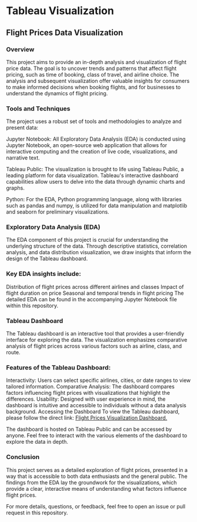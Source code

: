 # Tableau Visualization
## Flight Prices Data Visualization
### Overview
This project aims to provide an in-depth analysis and visualization of flight price data. The goal is to uncover trends and patterns that affect flight pricing, such as time of booking, class of travel, and airline choice. The analysis and subsequent visualization offer valuable insights for consumers to make informed decisions when booking flights, and for businesses to understand the dynamics of flight pricing.

### Tools and Techniques
The project uses a robust set of tools and methodologies to analyze and present data:

Jupyter Notebook: All Exploratory Data Analysis (EDA) is conducted using Jupyter Notebook, an open-source web application that allows for interactive computing and the creation of live code, visualizations, and narrative text.

Tableau Public: The visualization is brought to life using Tableau Public, a leading platform for data visualization. Tableau's interactive dashboard capabilities allow users to delve into the data through dynamic charts and graphs.

Python: For the EDA, Python programming language, along with libraries such as pandas and numpy, is utilized for data manipulation and matplotlib and seaborn for preliminary visualizations.

### Exploratory Data Analysis (EDA)
The EDA component of this project is crucial for understanding the underlying structure of the data. Through descriptive statistics, correlation analysis, and data distribution visualization, we draw insights that inform the design of the Tableau dashboard.

### Key EDA insights include:

Distribution of flight prices across different airlines and classes
Impact of flight duration on price
Seasonal and temporal trends in flight pricing
The detailed EDA can be found in the accompanying Jupyter Notebook file within this repository.

### Tableau Dashboard
The Tableau dashboard is an interactive tool that provides a user-friendly interface for exploring the data. The visualization emphasizes comparative analysis of flight prices across various factors such as airline, class, and route.

### Features of the Tableau Dashboard:

Interactivity: Users can select specific airlines, cities, or date ranges to view tailored information.
Comparative Analysis: The dashboard compares factors influencing flight prices with visualizations that highlight the differences.
Usability: Designed with user experience in mind, the dashboard is intuitive and accessible to individuals without a data analysis background.
Accessing the Dashboard
To view the Tableau dashboard, please follow the direct link: [Flight Prices Visualization Dashboard.](https://public.tableau.com/app/profile/varsha.ranganathan3872/viz/FlightPricesVisualization/Dashboard1?publish=yes)

The dashboard is hosted on Tableau Public and can be accessed by anyone. Feel free to interact with the various elements of the dashboard to explore the data in depth.

### Conclusion
This project serves as a detailed exploration of flight prices, presented in a way that is accessible to both data enthusiasts and the general public. The findings from the EDA lay the groundwork for the visualizations, which provide a clear, interactive means of understanding what factors influence flight prices.

For more details, questions, or feedback, feel free to open an issue or pull request in this repository.
